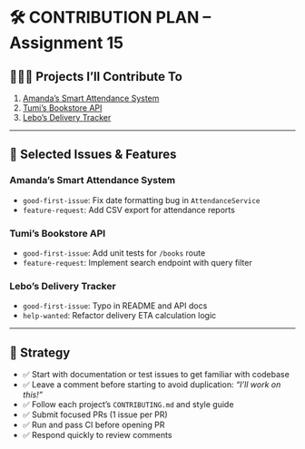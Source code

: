 # 🛠️ CONTRIBUTION PLAN – Assignment 15

## 👩🏽‍💻 Projects I’ll Contribute To

1. [Amanda’s Smart Attendance System](https://github.com/amanda-attendance/smart-attendance)
2. [Tumi’s Bookstore API](https://github.com/tumi-bookstore/bookstore-api)
3. [Lebo’s Delivery Tracker](https://github.com/lebo-delivery/delivery-tracker)

---

## 🎯 Selected Issues & Features

### Amanda’s Smart Attendance System
- `good-first-issue`: Fix date formatting bug in `AttendanceService`
- `feature-request`: Add CSV export for attendance reports

### Tumi’s Bookstore API
- `good-first-issue`: Add unit tests for `/books` route
- `feature-request`: Implement search endpoint with query filter

### Lebo’s Delivery Tracker
- `good-first-issue`: Typo in README and API docs
- `help-wanted`: Refactor delivery ETA calculation logic

---

## 🧩 Strategy

- ✅ Start with documentation or test issues to get familiar with codebase
- ✅ Leave a comment before starting to avoid duplication: _“I’ll work on this!”_
- ✅ Follow each project’s `CONTRIBUTING.md` and style guide
- ✅ Submit focused PRs (1 issue per PR)
- ✅ Run and pass CI before opening PR
- ✅ Respond quickly to review comments

